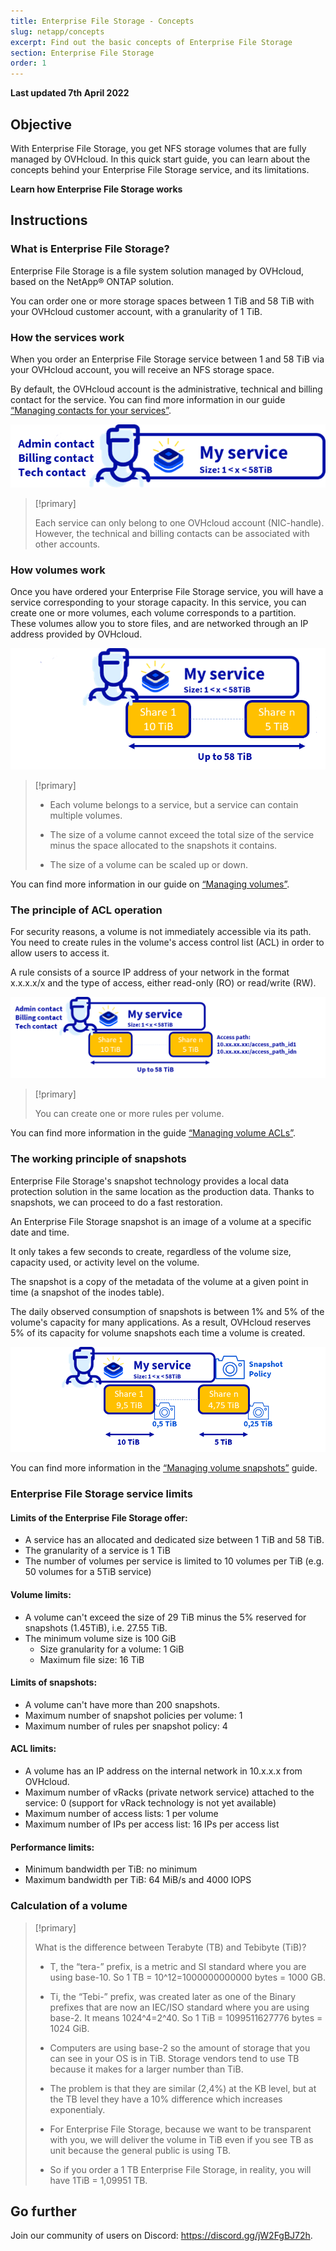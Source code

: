 ```yaml
---
title: Enterprise File Storage - Concepts
slug: netapp/concepts
excerpt: Find out the basic concepts of Enterprise File Storage
section: Enterprise File Storage
order: 1
---
```


**Last updated 7th April 2022**

## Objective

With Enterprise File Storage, you get NFS storage volumes that are fully managed by OVHcloud. In this quick start guide, you can learn about the concepts behind your Enterprise File Storage service, and its limitations.

**Learn how Enterprise File Storage works**

## Instructions

### What is Enterprise File Storage?

Enterprise File Storage is a file system solution managed by OVHcloud, based on the NetApp&#174; ONTAP solution.

You can order one or more storage spaces between 1 TiB and 58 TiB with your OVHcloud customer account, with a granularity of 1 TiB.

### How the services work

When you order an Enterprise File Storage service between 1 and 58 TiB via your OVHcloud account, you will receive an NFS storage space.

By default, the OVHcloud account is the administrative, technical and billing contact for the service. You can find more information in our guide [“Managing contacts for your services”](https://docs.ovh.com/ca/en/customer/managing-contacts/).

![Enterprise File Storage 1](images/Netapp_Concept_1.PNG)

> [!primary]
>
> Each service can only belong to one OVHcloud account (NIC-handle). However, the technical and billing contacts can be associated with other accounts.
>

### How volumes work

Once you have ordered your Enterprise File Storage service, you will have a service corresponding to your storage capacity. In this service, you can create one or more volumes, each volume corresponds to a partition.
<br>These volumes allow you to store files, and are networked through an IP address provided by OVHcloud.

![Enterprise File Storage 2](images/Netapp_Concept_2.PNG)

> [!primary]
>
> - Each volume belongs to a service, but a service can contain multiple volumes.
>
> - The size of a volume cannot exceed the total size of the service minus the space allocated to the snapshots it contains.
>
> - The size of a volume can be scaled up or down.
>

You can find more information in our guide on [“Managing volumes”](https://docs.ovh.com/ca/en/storage/netapp-volume-acl).

### The principle of ACL operation

For security reasons, a volume is not immediately accessible via its path. You need to create rules in the volume's access control list (ACL) in order to allow users to access it.

A rule consists of a source IP address of your network in the format x.x.x.x/x and the type of access, either read-only (RO) or read/write (RW).

![Enterprise File Storage 3](images/Netapp_Concept_3.PNG)

> [!primary]
>
> You can create one or more rules per volume.
>

You can find more information in the guide [“Managing volume ACLs”](https://docs.ovh.com/ca/en/storage/netapp-volume-acl).

### The working principle of snapshots

Enterprise File Storage's snapshot technology provides a local data protection solution in the same location as the production data. Thanks to snapshots, we can proceed to do a fast restoration.

An Enterprise File Storage snapshot is an image of a volume at a specific date and time.

It only takes a few seconds to create, regardless of the volume size, capacity used, or activity level on the volume.

The snapshot is a copy of the metadata of the volume at a given point in time (a snapshot of the inodes table).

The daily observed consumption of snapshots is between 1% and 5% of the volume's capacity for many applications. As a result, OVHcloud reserves 5% of its capacity for volume snapshots each time a volume is created.

![Enterprise File Storage 4](images/Netapp_Concept_4.PNG)

You can find more information in the [“Managing volume snapshots”](https://docs.ovh.com/ca/en/storage/netapp-volume-snapshots) guide.

### Enterprise File Storage service limits

#### Limits of the Enterprise File Storage offer:

- A service has an allocated and dedicated size between 1 TiB and 58 TiB.
- The granularity of a service is 1 TiB
- The number of volumes per service is limited to 10 volumes per TiB (e.g. 50 volumes for a 5TiB service)

#### Volume limits:

- A volume can't exceed the size of 29 TiB minus the 5% reserved for snapshots (1.45TiB), i.e. 27.55 TiB.
- The minimum volume size is 100 GiB
    - Size granularity for a volume: 1 GiB
    - Maximum file size: 16 TiB

#### Limits of snapshots:

- A volume can't have more than 200 snapshots.
- Maximum number of snapshot policies per volume: 1
- Maximum number of rules per snapshot policy: 4

#### ACL limits:

- A volume has an IP address on the internal network in 10.x.x.x from OVHcloud.
- Maximum number of vRacks (private network service) attached to the service: 0 (support for vRack technology is not yet available)
- Maximum number of access lists: 1 per volume
- Maximum number of IPs per access list: 16 IPs per access list

#### Performance limits:

- Minimum bandwidth per TiB: no minimum
- Maximum bandwidth per TiB: 64 MiB/s and 4000 IOPS


### Calculation of a volume

> [!primary]
>
> What is the difference between Terabyte (TB) and Tebibyte (TiB)?
>
> - T, the “tera-” prefix, is a metric and SI standard where you are using base-10. So 1 TB = 10^12=1000000000000 bytes = 1000 GB.
>
> - Ti, the “Tebi-” prefix, was created later as one of the Binary prefixes that are now an IEC/ISO standard where you are using base-2. It means 1024^4=2^40. So 1 TiB = 1099511627776 bytes = 1024 GiB.
>
> - Computers are using base-2 so the amount of storage that you can see in your OS is in TiB. Storage vendors tend to use TB because it makes for a larger number than TiB.
>
> - The problem is that they are similar (2,4%) at the KB level, but at the TB level they have a 10% difference which increases exponentialy.
>
> - For Enterprise File Storage, because we want to be transparent with you, we will deliver the volume in TiB even if you see TB as unit because the general public is using TB.
>
> - So if you order a 1 TB Enterprise File Storage, in reality, you will have 1TiB = 1,09951 TB.
>

## Go further

Join our community of users on Discord: <https://discord.gg/jW2FgBJ72h>.
